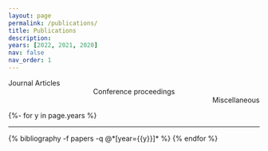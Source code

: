 ```yaml
---
layout: page
permalink: /publications/
title: Publications
description:
years: [2022, 2021, 2020]
nav: false
nav_order: 1
---
```

<div class="row">
  <div class="col-sm-4 title" style="color:var(--pub-article);">
    Journal Articles
  </div>
  <div class="col-sm-4 title" style="color:var(--pub-inproceedings); text-align:center;">
    Conference proceedings
  </div>
  <div class="col-sm-4 title" style="color:var(--pub-misc);  text-align:right">
    Miscellaneous
  </div>
</div>

<!-- _pages/publications.md -->
<div class="publications">

{%- for y in page.years %}
<hr>
  <!-- <h2 class="year">{{y}}</h2> -->
  {% bibliography -f papers -q @*[year={{y}}]* %}
{% endfor %}

</div>
